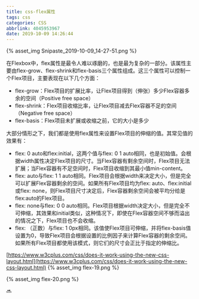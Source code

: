 ```yaml
---
title: css-flex属性
tags: css
categories: CSS
abbrlink: 4045953967
date: 2019-10-09 14:26:44
---
```


{% asset_img Snipaste_2019-10-09_14-27-51.png %}

<!-- more -->

在Flexbox中，flex属性是最令人难以琢磨的，也是最为复杂的一部分。该属性主要由flex-grow、flex-shrink和flex-basis三个属性组成。这三个属性可以控制一个Flex项目，主要表现在以下几个方面：

* flex-grow：Flex项目的扩展比率，让Flex项目得到（伸张）多少Flex容器多余的空间（Positive free space）
* flex-shrink：Flex项目收缩比率，让Flex项目减去Flex容器不足的空间（Negative free space）
* flex-basis：Flex项目未扩展或收缩之前，它的大小是多少


大部分情形之下，我们都是使用flex属性来设置Flex项目的伸缩的值。其常见值的效果有：

* flex: 0 auto和flex:initial，这两个值与flex: 0 1 auto相同，也是初始值。会根据width属性决定Flex项目的尺寸。当Flex容器有剩余空间时，Flex项目无法扩展；当Flex容器有不足空间时，Flex项目收缩到其最小值min-content。
* flex: auto与flex: 1 1 auto相同。Flex项目会根据width来决定大小，但是完全可以扩展Flex容器剩余的空间。如果所有Flex项目均为flex: auto、flex:initial或flex: none，则Flex项目尺寸决定后，Flex容器剩余空间会被平均分给是flex:auto的Flex项目。
* flex: none与flex: 0 0 auto相同。Flex项目根据width决定大小，但是完全不可伸缩，其效果和initial类似，这种情况下，即使在Flex容器空间不够而溢出的情况之下，Flex项目也不会收缩。
* flex: <positive-number>（正数）与flex: 1 0px相同。该值使Flex项目可伸缩，并将flex-basis值设置为0，导致Flex项目会根据设置的比例因子来计算Flex容器的剩余空间。如果所有Flex项目都使用该模式，则它们的尺寸会正比于指定的伸缩比。


[https://www.w3cplus.com/css/does-it-work-using-the-new-css-layout.html](https://www.w3cplus.com/css/does-it-work-using-the-new-css-layout.html)
{% asset_img flex-19.png %}

{% asset_img flex-20.png %}

🔜

